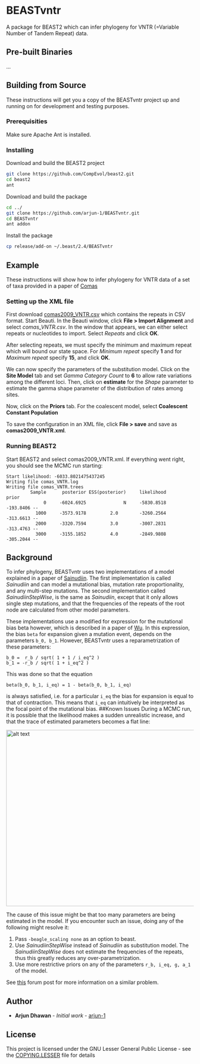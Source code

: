 # BEASTvntr

A package for BEAST2 which can infer phylogeny for VNTR (=Variable Number of Tandem Repeat) data.

## Pre-built Binaries
...
## Building from Source

These instructions will get you a copy of the BEASTvntr project up and running on for development and testing purposes.

### Prerequisities

Make sure Apache Ant is installed.

### Installing

Download and build the BEAST2 project

```bash
git clone https://github.com/CompEvol/beast2.git
cd beast2
ant
```
Download and build the package
```bash
cd ../
git clone https://github.com/arjun-1/BEASTvntr.git
cd BEASTvntr
ant addon
```
Install the package
```bash
cp release/add-on ~/.beast/2.4/BEASTvntr
```
## Example
These instructions will show how to infer phylogeny for VNTR data of a set of taxa provided in a paper of [Comas](http://journals.plos.org/plosone/article?id=10.1371/journal.pone.0007815)
### Setting up the XML file
First download [comas2009_VNTR.csv](examples/comas2009_VNTR.csv) which contains the repeats in CSV format. Start Beauti. In the Beauti window, click **File > Import Alignment** and select *comas_VNTR.csv*. In the window that appears, we can either select repeats or nucleotides to import. Select *Repeats* and click **OK**.

After selecting repeats, we must specify the minimum and maximum repeat which will bound our state space. For *Minimum repeat* specify **1** and for *Maximum repeat* specify **15**, and click **OK**.

We can now specify the parameters of the substitution model. Click on the **Site Model** tab and set *Gamma Category Count* to **6** to allow rate variations among the different loci. Then, click on **estimate** for the *Shape* parameter to estimate the gamma shape parameter of the distribution of rates among sites.

Now, click on the **Priors** tab. For the coalescent model, select **Coalescent Constant Population**

To save the configuration in an XML file, click **File > save** and save as **comas2009_VNTR.xml**.
### Running BEAST2
Start BEAST2 and select comas2009_VNTR.xml. If everything went right, you should see the MCMC run starting:
```text
Start likelihood: -6033.8021475437245 
Writing file comas_VNTR.log
Writing file comas_VNTR.trees
         Sample      posterior ESS(posterior)     likelihood          prior
              0     -6024.6925              N     -5830.8518      -193.8406 --
           1000     -3573.9178         2.0        -3260.2564      -313.6613 --
           2000     -3320.7594         3.0        -3007.2831      -313.4763 --
           3000     -3155.1852         4.0        -2849.9808      -305.2044 --
```

## Background
To infer phylogeny, BEASTvntr uses two implementations of a model explained in a paper of [Sainudiin](http://www.genetics.org/content/168/1/383.long). The first implementation is called *Sainudiin* and can model a mutational bias, mutation rate proportionality, and any multi-step mutations. The second implementation called *SainudiinStepWise*, is the same as *Sainudiin*, except that it only allows single step mutations, and that the frequencies of the repeats of the root node are calculated from other model parameters. 

These implementations use a modified for expression for the mutational bias beta however, which is described in a paper of [Wu](http://www.genetics.org/content/188/1/151.long). In this expression, the bias `beta` for expansion given a mutation event, depends on the parameters `b_0, b_1`. However, BEASTvntr uses a reparametrization of these parameters:
```
b_0 =  r_b / sqrt( 1 + 1 / i_eq^2 )
b_1 = -r_b / sqrt( 1 + i_eq^2 )
```
This was done so that the equation
```
beta(b_0, b_1, i_eq) = 1 - beta(b_0, b_1, i_eq)
```
is always satisfied, i.e. for a particular `i_eq` the bias for expansion is equal to that of contraction. This means that `i_eq` can intuitively be interpreted as the focal point of the mutational bias.
##Known Issues
During a MCMC run, it is possible that the likelihood makes a sudden unrealistic increase, and that the trace of estimated parameters becomes a flat line:

<img src="https://cloud.githubusercontent.com/assets/8102654/16612531/bd0c3032-4367-11e6-8b60-1873ff80aef8.png" alt="alt text" width="680" height="472">

The cause of this issue might be that too many parameters are being estimated in the model. If you encounter such an issue, doing any of the following might resolve it:  
1. Pass `-beagle_scaling none` as an option to beast.  
2. Use *SainudiinStepWise* instead of *Sainudiin* as substitution model. The *SainudiinStepWise*   does not estimate the frequencies of the repeats, thus this greatly reduces any over-parametrization.  
3. Use more restrictive priors on any of the parameters `r_b, i_eq, g, a_1` of the model.

See [this](https://groups.google.com/forum/#!topic/beast-users/ScG6PEZTADE) forum post for more information on a similar problem.

## Author

* **Arjun Dhawan** - *Initial work* - [arjun-1](https://github.com/arjun-1)

## License

This project is licensed under the GNU Lesser General Public License - see the [COPYING.LESSER](COPYING.LESSER) file for details